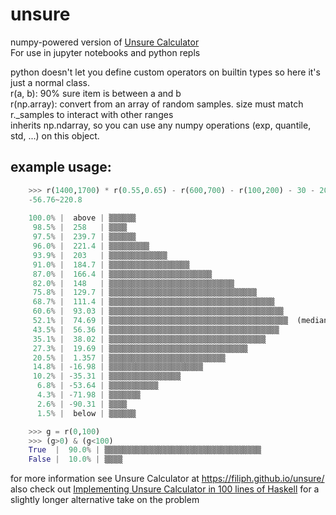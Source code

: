 # unsure
numpy-powered version of [Unsure Calculator](https://filiph.github.io/unsure/)  
For use in jupyter notebooks and python repls

python doesn't let you define custom operators on builtin types so here it's just a normal class.  
r(a, b): 90% sure item is between a and b  
r(np.array): convert from an array of random samples. size must match r._samples to interact with other ranges  
inherits np.ndarray, so you can use any numpy operations (exp, quantile, std, ...)  on this object.
## example usage:
```py
    >>> r(1400,1700) * r(0.55,0.65) - r(600,700) - r(100,200) - 30 - 20
    -56.76~220.8
    
    100.0% |  above | ▒▒▒▒▒▒
     98.5% |  258   | ▒▒▒▒
     97.5% |  239.7 | ▒▒▒▒▒▒
     96.0% |  221.4 | ▒▒▒▒▒▒▒▒▒
     93.9% |  203   | ▒▒▒▒▒▒▒▒▒▒▒▒▒
     91.0% |  184.7 | ▒▒▒▒▒▒▒▒▒▒▒▒▒▒▒▒▒▒
     87.0% |  166.4 | ▒▒▒▒▒▒▒▒▒▒▒▒▒▒▒▒▒▒▒▒▒▒▒
     82.0% |  148   | ▒▒▒▒▒▒▒▒▒▒▒▒▒▒▒▒▒▒▒▒▒▒▒▒▒▒▒▒
     75.8% |  129.7 | ▒▒▒▒▒▒▒▒▒▒▒▒▒▒▒▒▒▒▒▒▒▒▒▒▒▒▒▒▒▒▒▒▒
     68.7% |  111.4 | ▒▒▒▒▒▒▒▒▒▒▒▒▒▒▒▒▒▒▒▒▒▒▒▒▒▒▒▒▒▒▒▒▒▒▒▒▒
     60.6% |  93.03 | ▒▒▒▒▒▒▒▒▒▒▒▒▒▒▒▒▒▒▒▒▒▒▒▒▒▒▒▒▒▒▒▒▒▒▒▒▒▒▒
     52.1% |  74.69 | ▒▒▒▒▒▒▒▒▒▒▒▒▒▒▒▒▒▒▒▒▒▒▒▒▒▒▒▒▒▒▒▒▒▒▒▒▒▒▒▒  (median = 79.42860413894547)
     43.5% |  56.36 | ▒▒▒▒▒▒▒▒▒▒▒▒▒▒▒▒▒▒▒▒▒▒▒▒▒▒▒▒▒▒▒▒▒▒▒▒▒▒
     35.1% |  38.02 | ▒▒▒▒▒▒▒▒▒▒▒▒▒▒▒▒▒▒▒▒▒▒▒▒▒▒▒▒▒▒▒▒▒▒▒
     27.3% |  19.69 | ▒▒▒▒▒▒▒▒▒▒▒▒▒▒▒▒▒▒▒▒▒▒▒▒▒▒▒▒▒▒▒
     20.5% |  1.357 | ▒▒▒▒▒▒▒▒▒▒▒▒▒▒▒▒▒▒▒▒▒▒▒▒▒▒
     14.8% | -16.98 | ▒▒▒▒▒▒▒▒▒▒▒▒▒▒▒▒▒▒▒▒▒
     10.2% | -35.31 | ▒▒▒▒▒▒▒▒▒▒▒▒▒▒▒▒
      6.8% | -53.64 | ▒▒▒▒▒▒▒▒▒▒▒
      4.3% | -71.98 | ▒▒▒▒▒▒▒
      2.6% | -90.31 | ▒▒▒▒
      1.5% |  below | ▒▒▒▒▒▒

    >>> g = r(0,100)
    >>> (g>0) & (g<100)
    True  |  90.0% | ▒▒▒▒▒▒▒▒▒▒▒▒▒▒▒▒▒▒▒▒▒▒▒▒▒▒▒▒▒▒▒▒▒▒▒
    False |  10.0% | ▒▒▒▒
```
for more information see Unsure Calculator at https://filiph.github.io/unsure/  
also check out [Implementing Unsure Calculator in 100 lines of Haskell](https://alt-romes.github.io/posts/2025-04-25-unsure-calculator-in-100-lines-of-haskell.html) for a slightly longer alternative take on the problem
